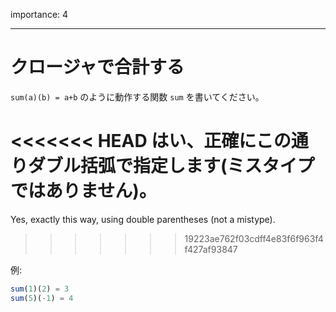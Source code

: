 importance: 4

---

# クロージャで合計する

`sum(a)(b) = a+b` のように動作する関数 `sum` を書いてください。

<<<<<<< HEAD
はい、正確にこの通りダブル括弧で指定します(ミスタイプではありません)。
=======
Yes, exactly this way, using double parentheses (not a mistype).
>>>>>>> 19223ae762f03cdff4e83f6f963f4f427af93847

例:

```js
sum(1)(2) = 3
sum(5)(-1) = 4
```

